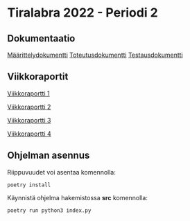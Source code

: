 # Tiralabra 2022 - Periodi 2

## Dokumentaatio

[Määrittelydokumentti](https://github.com/maijams/tiralabra/blob/main/dokumentaatio/maarittelydokumentti.md)
[Toteutusdokumentti](https://github.com/maijams/tiralabra/blob/main/dokumentaatio/toteutusdokumentti.md)
[Testausdokumentti](https://github.com/maijams/tiralabra/blob/main/dokumentaatio/testausdokumentti.md)


## Viikkoraportit

[Viikkoraportti 1](https://github.com/maijams/tiralabra/blob/main/dokumentaatio/viikkoraportit/viikko1.md)

[Viikkoraportti 2](https://github.com/maijams/tiralabra/blob/main/dokumentaatio/viikkoraportit/viikko2.md)

[Viikkoraportti 3](https://github.com/maijams/tiralabra/blob/main/dokumentaatio/viikkoraportit/viikko3.md)

[Viikkoraportti 4](https://github.com/maijams/tiralabra/blob/main/dokumentaatio/viikkoraportit/viikko4.md)


## Ohjelman asennus 

Riippuvuudet voi asentaa komennolla:
```
poetry install
```
Käynnistä ohjelma hakemistossa **src** komennolla:
```
poetry run python3 index.py
```
